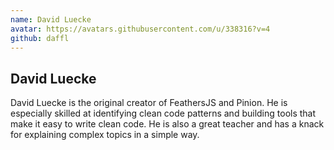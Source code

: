 ```yaml
---
name: David Luecke
avatar: https://avatars.githubusercontent.com/u/338316?v=4
github: daffl
---
```


## David Luecke

David Luecke is the original creator of FeathersJS and Pinion. He is especially skilled at identifying clean code patterns and building tools that make it easy to write clean code. He is also a great teacher and has a knack for explaining complex topics in a simple way.
